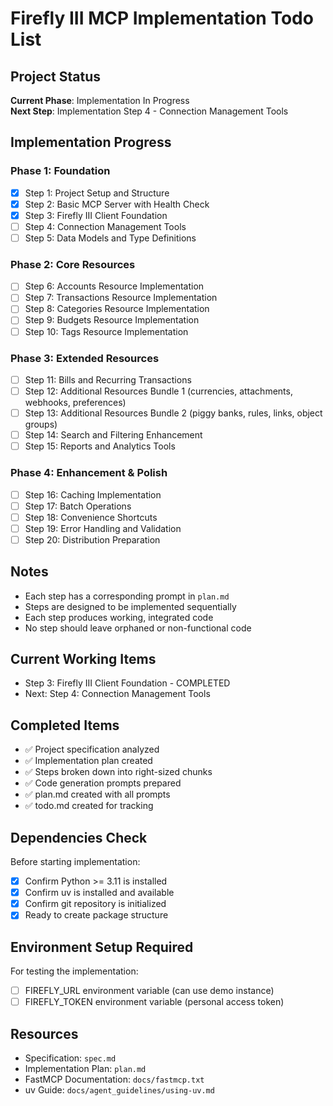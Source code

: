 # Firefly III MCP Implementation Todo List

## Project Status

**Current Phase**: Implementation In Progress  
**Next Step**: Implementation Step 4 - Connection Management Tools

## Implementation Progress

### Phase 1: Foundation
- [x] Step 1: Project Setup and Structure
- [x] Step 2: Basic MCP Server with Health Check
- [x] Step 3: Firefly III Client Foundation
- [ ] Step 4: Connection Management Tools
- [ ] Step 5: Data Models and Type Definitions

### Phase 2: Core Resources
- [ ] Step 6: Accounts Resource Implementation
- [ ] Step 7: Transactions Resource Implementation
- [ ] Step 8: Categories Resource Implementation
- [ ] Step 9: Budgets Resource Implementation
- [ ] Step 10: Tags Resource Implementation

### Phase 3: Extended Resources
- [ ] Step 11: Bills and Recurring Transactions
- [ ] Step 12: Additional Resources Bundle 1 (currencies, attachments, webhooks, preferences)
- [ ] Step 13: Additional Resources Bundle 2 (piggy banks, rules, links, object groups)
- [ ] Step 14: Search and Filtering Enhancement
- [ ] Step 15: Reports and Analytics Tools

### Phase 4: Enhancement & Polish
- [ ] Step 16: Caching Implementation
- [ ] Step 17: Batch Operations
- [ ] Step 18: Convenience Shortcuts
- [ ] Step 19: Error Handling and Validation
- [ ] Step 20: Distribution Preparation

## Notes

- Each step has a corresponding prompt in `plan.md`
- Steps are designed to be implemented sequentially
- Each step produces working, integrated code
- No step should leave orphaned or non-functional code

## Current Working Items

- Step 3: Firefly III Client Foundation - COMPLETED
- Next: Step 4: Connection Management Tools

## Completed Items

- ✅ Project specification analyzed
- ✅ Implementation plan created
- ✅ Steps broken down into right-sized chunks
- ✅ Code generation prompts prepared
- ✅ plan.md created with all prompts
- ✅ todo.md created for tracking

## Dependencies Check

Before starting implementation:
- [x] Confirm Python >= 3.11 is installed
- [x] Confirm uv is installed and available
- [x] Confirm git repository is initialized
- [x] Ready to create package structure

## Environment Setup Required

For testing the implementation:
- [ ] FIREFLY_URL environment variable (can use demo instance)
- [ ] FIREFLY_TOKEN environment variable (personal access token)

## Resources

- Specification: `spec.md`
- Implementation Plan: `plan.md`
- FastMCP Documentation: `docs/fastmcp.txt`
- uv Guide: `docs/agent_guidelines/using-uv.md`